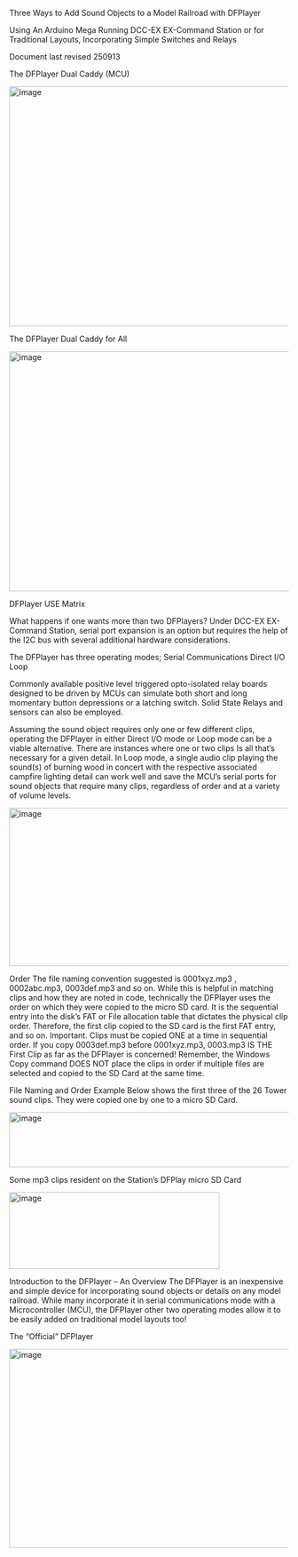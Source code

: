 
Three Ways to Add Sound Objects to a Model Railroad with DFPlayer


Using An Arduino Mega Running DCC-EX EX-Command Station
or for Traditional Layouts, Incorporating Simple Switches and Relays

Document last revised 250913

The DFPlayer Dual Caddy (MCU)

<img width="576" height="432" alt="image" src="https://github.com/user-attachments/assets/6692ce81-8c8a-4612-96b0-6aea48f527c2" />

The DFPlayer Dual Caddy for All

<img width="627" height="432" alt="image" src="https://github.com/user-attachments/assets/d707ec46-393a-447d-85fc-bf1f42270444" />



DFPlayer USE Matrix

What happens if one wants more than two DFPlayers?  Under DCC-EX EX-Command Station, serial port expansion is an option but requires the help of the I2C bus with several additional hardware considerations.  

The DFPlayer has three operating modes; 
Serial Communications
Direct I/O
Loop

Commonly available positive level triggered opto-isolated relay boards designed to be driven by MCUs can simulate both short and long momentary button depressions or a latching switch.  Solid State Relays and sensors can also be employed.

Assuming the sound object requires only one or few different clips, operating the DFPlayer in either Direct I/O mode or Loop mode can be a viable alternative.  There are instances where one or two clips Is all that’s necessary for a given detail.  In Loop mode, a single audio clip playing the sound(s) of burning wood in concert with the respective associated campfire lighting detail can work well and save the MCU’s serial ports for sound objects that require many clips, regardless of order and at a variety of volume levels.  

<img width="882" height="285" alt="image" src="https://github.com/user-attachments/assets/7fbf5c8b-18f8-44d7-a20e-7c1f532844e9" />

Order
The file naming convention suggested is 0001xyz.mp3 , 0002abc.mp3, 0003def.mp3 and so on.  While this is helpful in matching clips and how they are noted in code, technically the DFPlayer uses the order on which they were copied to the micro SD card.  It is the sequential entry into the disk’s FAT or File allocation table that dictates the physical clip order.  Therefore, the first clip copied to the SD card is the first FAT entry, and so on.  Important.  Clips must be copied ONE at a time in sequential order.  If you copy 0003def.mp3 before 0001xyz.mp3, 0003.mp3 IS THE First Clip as far as the DFPlayer is concerned!  Remember, the Windows Copy command DOES NOT place the clips in order if multiple files are selected and copied to the SD Card at the same time.

File Naming and Order Example
Below shows the first three of the 26 Tower sound clips.  They were copied one by one to a micro SD Card.

<img width="516" height="99" alt="image" src="https://github.com/user-attachments/assets/39c943de-6419-4932-8e89-e48f5c114f13" />

Some mp3 clips resident on the Station’s DFPlay micro SD Card

 <img width="379" height="138" alt="image" src="https://github.com/user-attachments/assets/c45e76c2-7718-471d-ac5d-891f13859125" />

Introduction to the DFPlayer – An Overview
The DFPlayer is an inexpensive and simple device for incorporating sound objects or details on any model railroad.  While many incorporate it in serial communications mode with a Microcontroller (MCU), the DFPlayer other two operating modes allow it to be easily added on traditional model layouts too!

The “Official” DFPlayer

<img width="1471" height="358" alt="image" src="https://github.com/user-attachments/assets/15f81543-8ffb-4730-9171-ba005a592724" />



